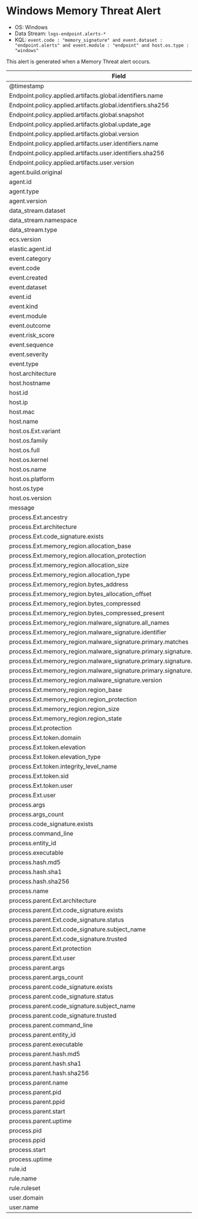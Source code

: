 # Windows Memory Threat Alert

- OS: Windows
- Data Stream: `logs-endpoint.alerts-*`
- KQL: `event.code : "memory_signature" and event.dataset : "endpoint.alerts" and event.module : "endpoint" and host.os.type : "windows"`

This alert is generated when a Memory Threat alert occurs.


| Field |
|---|
| @timestamp |
| Endpoint.policy.applied.artifacts.global.identifiers.name |
| Endpoint.policy.applied.artifacts.global.identifiers.sha256 |
| Endpoint.policy.applied.artifacts.global.snapshot |
| Endpoint.policy.applied.artifacts.global.update_age |
| Endpoint.policy.applied.artifacts.global.version |
| Endpoint.policy.applied.artifacts.user.identifiers.name |
| Endpoint.policy.applied.artifacts.user.identifiers.sha256 |
| Endpoint.policy.applied.artifacts.user.version |
| agent.build.original |
| agent.id |
| agent.type |
| agent.version |
| data_stream.dataset |
| data_stream.namespace |
| data_stream.type |
| ecs.version |
| elastic.agent.id |
| event.category |
| event.code |
| event.created |
| event.dataset |
| event.id |
| event.kind |
| event.module |
| event.outcome |
| event.risk_score |
| event.sequence |
| event.severity |
| event.type |
| host.architecture |
| host.hostname |
| host.id |
| host.ip |
| host.mac |
| host.name |
| host.os.Ext.variant |
| host.os.family |
| host.os.full |
| host.os.kernel |
| host.os.name |
| host.os.platform |
| host.os.type |
| host.os.version |
| message |
| process.Ext.ancestry |
| process.Ext.architecture |
| process.Ext.code_signature.exists |
| process.Ext.memory_region.allocation_base |
| process.Ext.memory_region.allocation_protection |
| process.Ext.memory_region.allocation_size |
| process.Ext.memory_region.allocation_type |
| process.Ext.memory_region.bytes_address |
| process.Ext.memory_region.bytes_allocation_offset |
| process.Ext.memory_region.bytes_compressed |
| process.Ext.memory_region.bytes_compressed_present |
| process.Ext.memory_region.malware_signature.all_names |
| process.Ext.memory_region.malware_signature.identifier |
| process.Ext.memory_region.malware_signature.primary.matches |
| process.Ext.memory_region.malware_signature.primary.signature.hash.sha256 |
| process.Ext.memory_region.malware_signature.primary.signature.id |
| process.Ext.memory_region.malware_signature.primary.signature.name |
| process.Ext.memory_region.malware_signature.version |
| process.Ext.memory_region.region_base |
| process.Ext.memory_region.region_protection |
| process.Ext.memory_region.region_size |
| process.Ext.memory_region.region_state |
| process.Ext.protection |
| process.Ext.token.domain |
| process.Ext.token.elevation |
| process.Ext.token.elevation_type |
| process.Ext.token.integrity_level_name |
| process.Ext.token.sid |
| process.Ext.token.user |
| process.Ext.user |
| process.args |
| process.args_count |
| process.code_signature.exists |
| process.command_line |
| process.entity_id |
| process.executable |
| process.hash.md5 |
| process.hash.sha1 |
| process.hash.sha256 |
| process.name |
| process.parent.Ext.architecture |
| process.parent.Ext.code_signature.exists |
| process.parent.Ext.code_signature.status |
| process.parent.Ext.code_signature.subject_name |
| process.parent.Ext.code_signature.trusted |
| process.parent.Ext.protection |
| process.parent.Ext.user |
| process.parent.args |
| process.parent.args_count |
| process.parent.code_signature.exists |
| process.parent.code_signature.status |
| process.parent.code_signature.subject_name |
| process.parent.code_signature.trusted |
| process.parent.command_line |
| process.parent.entity_id |
| process.parent.executable |
| process.parent.hash.md5 |
| process.parent.hash.sha1 |
| process.parent.hash.sha256 |
| process.parent.name |
| process.parent.pid |
| process.parent.ppid |
| process.parent.start |
| process.parent.uptime |
| process.pid |
| process.ppid |
| process.start |
| process.uptime |
| rule.id |
| rule.name |
| rule.ruleset |
| user.domain |
| user.name |

